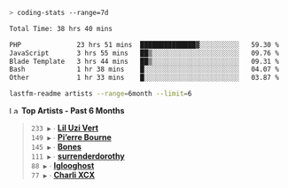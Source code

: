 ```zsh
> coding-stats --range=7d
```

<!--START_SECTION:waka-->

```txt
Total Time: 38 hrs 40 mins

PHP              23 hrs 51 mins  ██████████████▓░░░░░░░░░░   59.30 %
JavaScript       3 hrs 55 mins   ██▒░░░░░░░░░░░░░░░░░░░░░░   09.76 %
Blade Template   3 hrs 44 mins   ██▒░░░░░░░░░░░░░░░░░░░░░░   09.31 %
Bash             1 hr 38 mins    █░░░░░░░░░░░░░░░░░░░░░░░░   04.07 %
Other            1 hr 33 mins    █░░░░░░░░░░░░░░░░░░░░░░░░   03.87 %
```

<!--END_SECTION:waka-->

```zsh
lastfm-readme artists --range=6month --limit=6
```

<!--START_LASTFM_ARTISTS:{"period": "6month", "rows": 6}-->
<a href="https://last.fm" target="_blank"><img src="https://user-images.githubusercontent.com/17434202/215290617-e793598d-d7c9-428f-9975-156db1ba89cc.svg" alt="Last.fm Logo" width="18" height="13"/></a> **Top Artists - Past 6 Months**

> `233 ▶️` ∙ **[Lil Uzi Vert](https://www.last.fm/music/Lil+Uzi+Vert)**<br/>
> `149 ▶️` ∙ **[Pi’erre Bourne](https://www.last.fm/music/Pi%E2%80%99erre+Bourne)**<br/>
> `145 ▶️` ∙ **[Bones](https://www.last.fm/music/Bones)**<br/>
> `111 ▶️` ∙ **[surrenderdorothy](https://www.last.fm/music/surrenderdorothy)**<br/>
> `88 ▶️` ∙ **[Iglooghost](https://www.last.fm/music/Iglooghost)**<br/>
> `77 ▶️` ∙ **[Charli XCX](https://www.last.fm/music/Charli+XCX)**<br/>
<!--END_LASTFM_ARTISTS-->
